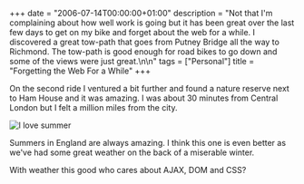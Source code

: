 +++
date = "2006-07-14T00:00:00+01:00"
description = "Not that I'm complaining about how well work is going but it has been great over the last few days to get on my bike and forget about the web for a while. I discovered a great tow-path that goes from Putney Bridge all the way to Richmond. The tow-path is good enough for road bikes to go down and some of the views were just great.\n\n"
tags = ["Personal"]
title = "Forgetting the Web For a While"
+++

On the second ride I ventured a bit further and found a nature reserve next to
Ham House and it was amazing. I was about 30 minutes from Central London but I
felt a million miles from the city.

![I love summer][1]

Summers in England are always amazing. I think this one is even better as we've
had some great weather on the back of a miserable winter.

With weather this good who cares about AJAX, DOM and CSS?

[1]: http://farm1.static.flickr.com/57/187935299_d09a170246_m.jpg
